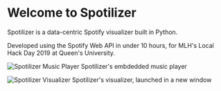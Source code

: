 # Welcome to Spotilizer

Spotilizer is a data-centric Spotify visualizer built in Python.

Developed using the Spotify Web API in under 10 hours, for MLH's Local Hack Day 2019 at Queen's University.

![Spotilizer Music Player](../assets/img/Screenshot_player.jpg)
Spotilizer's embdedded music player

![Spotilizer Visualizer](../assets/img/Screenshot_visualizer.jpg)
Spotilizer's visualizer, launched in a new window
